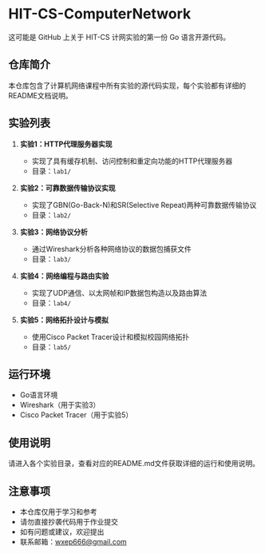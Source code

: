 # HIT-CS-ComputerNetwork

这可能是 GitHub 上关于 HIT-CS 计网实验的第一份 Go 语言开源代码。

## 仓库简介
本仓库包含了计算机网络课程中所有实验的源代码实现，每个实验都有详细的README文档说明。

## 实验列表

1. **实验1：HTTP代理服务器实现**
   - 实现了具有缓存机制、访问控制和重定向功能的HTTP代理服务器
   - 目录：`lab1/`

2. **实验2：可靠数据传输协议实现**
   - 实现了GBN(Go-Back-N)和SR(Selective Repeat)两种可靠数据传输协议
   - 目录：`lab2/`

3. **实验3：网络协议分析**
   - 通过Wireshark分析各种网络协议的数据包捕获文件
   - 目录：`lab3/`

4. **实验4：网络编程与路由实验**
   - 实现了UDP通信、以太网帧和IP数据包构造以及路由算法
   - 目录：`lab4/`

5. **实验5：网络拓扑设计与模拟**
   - 使用Cisco Packet Tracer设计和模拟校园网络拓扑
   - 目录：`lab5/`

## 运行环境
- Go语言环境
- Wireshark（用于实验3）
- Cisco Packet Tracer（用于实验5）

## 使用说明
请进入各个实验目录，查看对应的README.md文件获取详细的运行和使用说明。

## 注意事项
- 本仓库仅用于学习和参考
- 请勿直接抄袭代码用于作业提交
- 如有问题或建议，欢迎提出
- 联系邮箱：wxep666@gmail.com